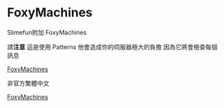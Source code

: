 # FoxyMachines

Slimefun附加 FoxyMachines

請**注意** 這是使用 Patterns 他會造成你的伺服器極大的負擔
因為它將會檢查每個訊息

[FoxyMachines](https://github.com/GallowsDove/FoxyMachines)

非官方繁體中文

[FoxyMachines](https://github.com/xMikux/FoxyMachines)
